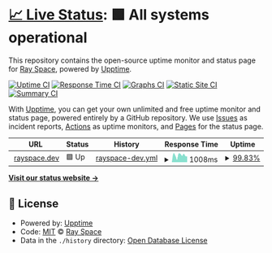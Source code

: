 # [📈 Live Status](https://ryspc.github.io/uptime): <!--live status--> **🟩 All systems operational**

This repository contains the open-source uptime monitor and status page for [Ray Space](rayspace.co), powered by [Upptime](https://github.com/upptime/upptime).

[![Uptime CI](https://github.com/ryspc/uptime/workflows/Uptime%20CI/badge.svg)](https://github.com/ryspc/uptime/actions?query=workflow%3A%22Uptime+CI%22)
[![Response Time CI](https://github.com/ryspc/uptime/workflows/Response%20Time%20CI/badge.svg)](https://github.com/ryspc/uptime/actions?query=workflow%3A%22Response+Time+CI%22)
[![Graphs CI](https://github.com/ryspc/uptime/workflows/Graphs%20CI/badge.svg)](https://github.com/ryspc/uptime/actions?query=workflow%3A%22Graphs+CI%22)
[![Static Site CI](https://github.com/ryspc/uptime/workflows/Static%20Site%20CI/badge.svg)](https://github.com/ryspc/uptime/actions?query=workflow%3A%22Static+Site+CI%22)
[![Summary CI](https://github.com/ryspc/uptime/workflows/Summary%20CI/badge.svg)](https://github.com/ryspc/uptime/actions?query=workflow%3A%22Summary+CI%22)

With [Upptime](https://upptime.js.org), you can get your own unlimited and free uptime monitor and status page, powered entirely by a GitHub repository. We use [Issues](https://github.com/ryspc/uptime/issues) as incident reports, [Actions](https://github.com/ryspc/uptime/actions) as uptime monitors, and [Pages](https://ryspc.github.io/uptime) for the status page.

<!--start: status pages-->
<!-- This summary is generated by Upptime (https://github.com/upptime/upptime) -->
<!-- Do not edit this manually, your changes will be overwritten -->
<!-- prettier-ignore -->
| URL | Status | History | Response Time | Uptime |
| --- | ------ | ------- | ------------- | ------ |
| <img alt="" src="https://icons.duckduckgo.com/ip3/rayspace.dev.ico" height="13"> [rayspace.dev](https://rayspace.dev) | 🟩 Up | [rayspace-dev.yml](https://github.com/ryspc/uptime/commits/HEAD/history/rayspace-dev.yml) | <details><summary><img alt="Response time graph" src="./graphs/rayspace-dev/response-time-week.png" height="20"> 1008ms</summary><br><a href="https://ryspc.github.io/uptime/history/rayspace-dev"><img alt="Response time 253" src="https://img.shields.io/endpoint?url=https%3A%2F%2Fraw.githubusercontent.com%2Fryspc%2Fuptime%2FHEAD%2Fapi%2Frayspace-dev%2Fresponse-time.json"></a><br><a href="https://ryspc.github.io/uptime/history/rayspace-dev"><img alt="24-hour response time 3753" src="https://img.shields.io/endpoint?url=https%3A%2F%2Fraw.githubusercontent.com%2Fryspc%2Fuptime%2FHEAD%2Fapi%2Frayspace-dev%2Fresponse-time-day.json"></a><br><a href="https://ryspc.github.io/uptime/history/rayspace-dev"><img alt="7-day response time 1008" src="https://img.shields.io/endpoint?url=https%3A%2F%2Fraw.githubusercontent.com%2Fryspc%2Fuptime%2FHEAD%2Fapi%2Frayspace-dev%2Fresponse-time-week.json"></a><br><a href="https://ryspc.github.io/uptime/history/rayspace-dev"><img alt="30-day response time 414" src="https://img.shields.io/endpoint?url=https%3A%2F%2Fraw.githubusercontent.com%2Fryspc%2Fuptime%2FHEAD%2Fapi%2Frayspace-dev%2Fresponse-time-month.json"></a><br><a href="https://ryspc.github.io/uptime/history/rayspace-dev"><img alt="1-year response time 253" src="https://img.shields.io/endpoint?url=https%3A%2F%2Fraw.githubusercontent.com%2Fryspc%2Fuptime%2FHEAD%2Fapi%2Frayspace-dev%2Fresponse-time-year.json"></a></details> | <details><summary><a href="https://ryspc.github.io/uptime/history/rayspace-dev">99.83%</a></summary><a href="https://ryspc.github.io/uptime/history/rayspace-dev"><img alt="All-time uptime 53.98%" src="https://img.shields.io/endpoint?url=https%3A%2F%2Fraw.githubusercontent.com%2Fryspc%2Fuptime%2FHEAD%2Fapi%2Frayspace-dev%2Fuptime.json"></a><br><a href="https://ryspc.github.io/uptime/history/rayspace-dev"><img alt="24-hour uptime 98.79%" src="https://img.shields.io/endpoint?url=https%3A%2F%2Fraw.githubusercontent.com%2Fryspc%2Fuptime%2FHEAD%2Fapi%2Frayspace-dev%2Fuptime-day.json"></a><br><a href="https://ryspc.github.io/uptime/history/rayspace-dev"><img alt="7-day uptime 99.83%" src="https://img.shields.io/endpoint?url=https%3A%2F%2Fraw.githubusercontent.com%2Fryspc%2Fuptime%2FHEAD%2Fapi%2Frayspace-dev%2Fuptime-week.json"></a><br><a href="https://ryspc.github.io/uptime/history/rayspace-dev"><img alt="30-day uptime 99.96%" src="https://img.shields.io/endpoint?url=https%3A%2F%2Fraw.githubusercontent.com%2Fryspc%2Fuptime%2FHEAD%2Fapi%2Frayspace-dev%2Fuptime-month.json"></a><br><a href="https://ryspc.github.io/uptime/history/rayspace-dev"><img alt="1-year uptime 53.98%" src="https://img.shields.io/endpoint?url=https%3A%2F%2Fraw.githubusercontent.com%2Fryspc%2Fuptime%2FHEAD%2Fapi%2Frayspace-dev%2Fuptime-year.json"></a></details>

<!--end: status pages-->

[**Visit our status website →**](https://ryspc.github.io/uptime)

## 📄 License

- Powered by: [Upptime](https://github.com/upptime/upptime)
- Code: [MIT](./LICENSE) © [Ray Space](rayspace.co)
- Data in the `./history` directory: [Open Database License](https://opendatacommons.org/licenses/odbl/1-0/)
